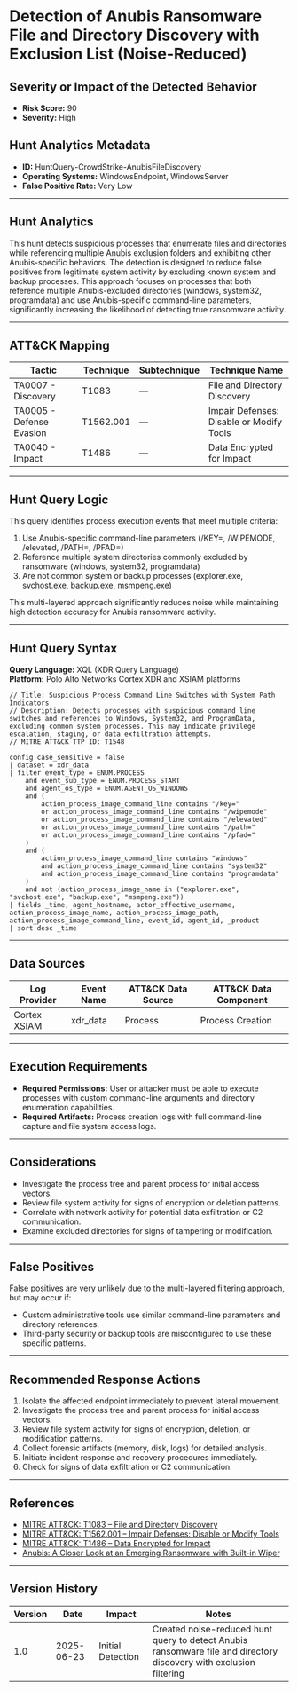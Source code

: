 # Detection of Anubis Ransomware File and Directory Discovery with Exclusion List (Noise-Reduced)

## Severity or Impact of the Detected Behavior
- **Risk Score:** 90
- **Severity:** High

## Hunt Analytics Metadata

- **ID:** HuntQuery-CrowdStrike-AnubisFileDiscovery
- **Operating Systems:** WindowsEndpoint, WindowsServer
- **False Positive Rate:** Very Low

---

## Hunt Analytics

This hunt detects suspicious processes that enumerate files and directories while referencing multiple Anubis exclusion folders and exhibiting other Anubis-specific behaviors. The detection is designed to reduce false positives from legitimate system activity by excluding known system and backup processes. This approach focuses on processes that both reference multiple Anubis-excluded directories (windows, system32, programdata) and use Anubis-specific command-line parameters, significantly increasing the likelihood of detecting true ransomware activity.

---

## ATT&CK Mapping

| Tactic                        | Technique   | Subtechnique | Technique Name                                 |
|------------------------------|-------------|--------------|-----------------------------------------------|
| TA0007 - Discovery           | T1083       | —            | File and Directory Discovery                   |
| TA0005 - Defense Evasion     | T1562.001   | —            | Impair Defenses: Disable or Modify Tools      |
| TA0040 - Impact              | T1486       | —            | Data Encrypted for Impact                     |

---

## Hunt Query Logic

This query identifies process execution events that meet multiple criteria:
1. Use Anubis-specific command-line parameters (/KEY=, /WIPEMODE, /elevated, /PATH=, /PFAD=)
2. Reference multiple system directories commonly excluded by ransomware (windows, system32, programdata)
3. Are not common system or backup processes (explorer.exe, svchost.exe, backup.exe, msmpeng.exe)

This multi-layered approach significantly reduces noise while maintaining high detection accuracy for Anubis ransomware activity.

---

## Hunt Query Syntax

**Query Language:** XQL (XDR Query Language)  
**Platform:** Polo Alto Networks Cortex XDR and XSIAM platforms

```xql
// Title: Suspicious Process Command Line Switches with System Path Indicators
// Description: Detects processes with suspicious command line switches and references to Windows, System32, and ProgramData, excluding common system processes. This may indicate privilege escalation, staging, or data exfiltration attempts.
// MITRE ATT&CK TTP ID: T1548

config case_sensitive = false 
| dataset = xdr_data 
| filter event_type = ENUM.PROCESS 
    and event_sub_type = ENUM.PROCESS_START 
    and agent_os_type = ENUM.AGENT_OS_WINDOWS
    and (
        action_process_image_command_line contains "/key="
        or action_process_image_command_line contains "/wipemode"
        or action_process_image_command_line contains "/elevated"
        or action_process_image_command_line contains "/path="
        or action_process_image_command_line contains "/pfad="
    )
    and (
        action_process_image_command_line contains "windows"
        and action_process_image_command_line contains "system32"
        and action_process_image_command_line contains "programdata"
    )
    and not (action_process_image_name in ("explorer.exe", "svchost.exe", "backup.exe", "msmpeng.exe"))
| fields _time, agent_hostname, actor_effective_username, action_process_image_name, action_process_image_path, action_process_image_command_line, event_id, agent_id, _product
| sort desc _time
```

---

## Data Sources

| Log Provider | Event Name       | ATT&CK Data Source  | ATT&CK Data Component  |
|--------------|------------------|---------------------|------------------------|
| Cortex XSIAM|    xdr_data       | Process             | Process Creation       |

---

## Execution Requirements

- **Required Permissions:** User or attacker must be able to execute processes with custom command-line arguments and directory enumeration capabilities.
- **Required Artifacts:** Process creation logs with full command-line capture and file system access logs.

---

## Considerations

- Investigate the process tree and parent process for initial access vectors.
- Review file system activity for signs of encryption or deletion patterns.
- Correlate with network activity for potential data exfiltration or C2 communication.
- Examine excluded directories for signs of tampering or modification.

---

## False Positives

False positives are very unlikely due to the multi-layered filtering approach, but may occur if:
- Custom administrative tools use similar command-line parameters and directory references.
- Third-party security or backup tools are misconfigured to use these specific patterns.

---

## Recommended Response Actions

1. Isolate the affected endpoint immediately to prevent lateral movement.
2. Investigate the process tree and parent process for initial access vectors.
3. Review file system activity for signs of encryption, deletion, or modification patterns.
4. Collect forensic artifacts (memory, disk, logs) for detailed analysis.
5. Initiate incident response and recovery procedures immediately.
6. Check for signs of data exfiltration or C2 communication.

---

## References

- [MITRE ATT&CK: T1083 – File and Directory Discovery](https://attack.mitre.org/techniques/T1083/)
- [MITRE ATT&CK: T1562.001 – Impair Defenses: Disable or Modify Tools](https://attack.mitre.org/techniques/T1562/001/)
- [MITRE ATT&CK: T1486 – Data Encrypted for Impact](https://attack.mitre.org/techniques/T1486/)
- [Anubis: A Closer Look at an Emerging Ransomware with Built-in Wiper](https://www.trendmicro.com/en_us/research/25/f/anubis-a-closer-look-at-an-emerging-ransomware.html)

---

## Version History

| Version | Date       | Impact            | Notes                                                                                      |
|---------|------------|-------------------|--------------------------------------------------------------------------------------------|
| 1.0     | 2025-06-23 | Initial Detection | Created noise-reduced hunt query to detect Anubis ransomware file and directory discovery with exclusion filtering |
